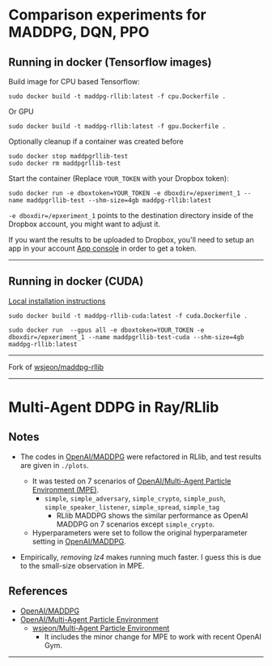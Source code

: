 # Comparison experiments for MADDPG, DQN, PPO


## Running in docker (Tensorflow images)

Build image for CPU based Tensorflow:
```
sudo docker build -t maddpg-rllib:latest -f cpu.Dockerfile .
```
Or GPU
```
sudo docker build -t maddpg-rllib:latest -f gpu.Dockerfile .
```

Optionally cleanup if a container was created before
```
sudo docker stop maddpgrllib-test
sudo docker rm maddpgrllib-test
```
Start the container (Replace `YOUR_TOKEN` with your Dropbox token):
```
sudo docker run -e dboxtoken=YOUR_TOKEN -e dboxdir=/epxeriment_1 --name maddpgrllib-test --shm-size=4gb maddpg-rllib:latest
```

`-e dboxdir=/epxeriment_1` points to the destination directory inside of the Dropbox account, you might want to adjust it.

If you want the results to be uploaded to Dropbox, you'll need to setup an app in your account [App console](https://www.dropbox.com/developers/apps) in order to get a token.

---

## Running in docker (CUDA)

[Local installation instructions](./INSTALL_CUDA.md)

```
sudo docker build -t maddpg-rllib-cuda:latest -f cuda.Dockerfile .
```

```
sudo docker run  --gpus all -e dboxtoken=YOUR_TOKEN -e dboxdir=/epxeriment_1 --name maddpgrllib-test-cuda --shm-size=4gb maddpg-rllib:latest
```



***
Fork of [wsjeon/maddpg-rllib](https://github.com/wsjeon/maddpg-rllib)
***

# Multi-Agent DDPG in Ray/RLlib

## Notes
- The codes in [OpenAI/MADDPG](https://github.com/openai/maddpg) were refactored in RLlib, and test results are given in `./plots`.
    - It was tested on 7 scenarios of [OpenAI/Multi-Agent Particle Environment (MPE)](https://github.com/openai/multiagent-particle-envs).
        - `simple`, `simple_adversary`, `simple_crypto`, `simple_push`, `simple_speaker_listener`, `simple_spread`, `simple_tag`
            - RLlib MADDPG shows the similar performance as OpenAI MADDPG on 7 scenarios except `simple_crypto`. 
    - Hyperparameters were set to follow the original hyperparameter setting in [OpenAI/MADDPG](https://github.com/openai/maddpg).
    
- Empirically, *removing lz4* makes running much faster. I guess this is due to the small-size observation in MPE. 
    

## References
- [OpenAI/MADDPG](https://github.com/openai/maddpg)
- [OpenAI/Multi-Agent Particle Environment](https://github.com/openai/multiagent-particle-envs)
    - [wsjeon/Multi-Agent Particle Environment](https://github.com/wsjeon/multiagent-particle-envs)
        - It includes the minor change for MPE to work with recent OpenAI Gym.

 ***
